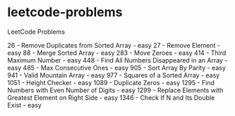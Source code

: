 # leetcode-problems
LeetCode Problems

26 - Remove Duplicates from Sorted Array - easy
27 - Remove Element - easy
88 - Merge Sorted Array - easy
283 - Move Zeroes - easy
414 - Third Maximum Number - easy
448 - Find All Numbers Disappeared in an Array - easy
485 - Max Consecutive Ones - easy
905 - Sort Array By Parity - easy
941 - Valid Mountain Array - easy
977 - Squares of a Sorted Array - easy
1051 - Height Checker - easy
1089 - Duplicate Zeros - easy
1295 - Find Numbers with Even Number of Digits - easy
1299 - Replace Elements with Greatest Element on Right Side - easy
1346 - Check If N and Its Double Exist - easy
